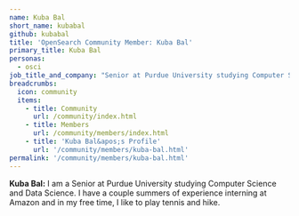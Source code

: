 ```yaml
---
name: Kuba Bal
short_name: kubabal
github: kubabal
title: 'OpenSearch Community Member: Kuba Bal'
primary_title: Kuba Bal
personas:
  - osci
job_title_and_company: "Senior at Purdue University studying Computer Science and Data Science"
breadcrumbs:
  icon: community
  items:
    - title: Community
      url: /community/index.html
    - title: Members
      url: /community/members/index.html
    - title: 'Kuba Bal&apos;s Profile'
      url: '/community/members/kuba-bal.html'
permalink: '/community/members/kuba-bal.html'
---
```


**Kuba Bal:** I am a Senior at Purdue University studying Computer Science and Data Science. I have a couple summers of experience interning at Amazon and in my free time, I like to play tennis and hike.
